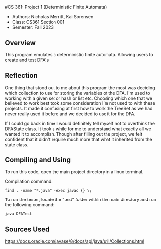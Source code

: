 #CS 361: Project 1 (Deterministic Finite Automata)  
* Authors: Nicholas Merritt, Kai Sorensen
* Class: CS361 Section 001
* Semester: Fall 2023

## Overview
This program emulates a deterministic finite automata. Allowing users to create and test DFA's

## Reflection
One thing that stood out to me about this program the most was deciding which collection to use for storing the variables of the DFA. I'm used to working with a given set or hash or list etc. Choosing which one that we believed to work best took some consideration I'm not used to with these projects. It made it confusing at first how to work the TreeSet as we had never really used it before and we decided to use it for the DFA.

If I could go back in time I would definitely tell myself not to overthink the DFAState class. It took a while for me to understand what exactly all we wanted it to accomplish. Though after filling out the project, we felt confident that it didn't require much more that what it inherited from the state class.

## Compiling and Using

To run this code, open the main project directory in a linux terminal.

Compilation command:
```
find . -name "*.java" -exec javac {} \;
```

To run the tester, locate the "test" folder within the main directory and run the following command:
```
java DFATest
``` 

## Sources Used
https://docs.oracle.com/javase/8/docs/api/java/util/Collections.html

